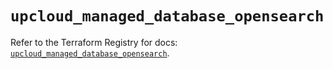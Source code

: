 # `upcloud_managed_database_opensearch`

Refer to the Terraform Registry for docs: [`upcloud_managed_database_opensearch`](https://registry.terraform.io/providers/upcloudltd/upcloud/5.11.0/docs/resources/managed_database_opensearch).
